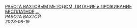 <!--2023-08-19 09:26:06-->
<div class="yb">
  <a class="nodecor" href="/posts.html?rabota/rabota_vahtovym_metodom_pitanie_i_projivanie_besplatnoe_vysokaya_zarplata">
    <img class="preview" data-videoid="ufKE2IQJr3Q" src="https://i2.ytimg.com/vi/ufKE2IQJr3Q/hqdefault.jpg" align="middle" alt="">
  </a>
  <div class="inlbl text">
    <a class="nodecor" href="/posts.html?rabota/rabota_vahtovym_metodom_pitanie_i_projivanie_besplatnoe_vysokaya_zarplata">РАБОТА ВАХТОВЫМ МЕТОДОМ, ПИТАНИЕ и ПРОЖИВАНИЕ БЕСПЛАТНОЕ,...</a><br>
    <i class="smaller2">РАБОТА ВАХТОЙ</i><br>
    <i class="smaller3">2023-08-19</i>
  </div>
</div>
